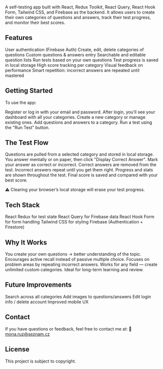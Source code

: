 A self-testing app built with React, Redux Toolkit, React Query, React Hook Form, Tailwind CSS, and Firebase as the backend. It allows users to create their own categories of questions and answers, track their test progress, and monitor their best scores.

Features
--------
User authentication (Firebase Auth)
Create, edit, delete categories of questions
Custom questions & answers entry
Searchable and editable question lists
Run tests based on your own questions
Test progress is saved in local storage
High score tracking per category
Visual feedback on performance
Smart repetition: incorrect answers are repeated until mastered

Getting Started
---------------
To use the app:

Register or log in with your email and password.
After login, you’ll see your dashboard with all your categories.
Create a new category or manage existing ones.
Add questions and answers to a category.
Run a test using the "Run Test" button.

The Test Flow
-------------
Questions are pulled from a selected category and stored in local storage.
You answer mentally or on paper, then click "Display Correct Answer".
Mark your answer as correct or incorrect.
Correct answers are removed from the test.
Incorrect answers repeat until you get them right.
Progress and stats are shown throughout the test.
Final score is saved and compared with your best score.

⚠️ Clearing your browser’s local storage will erase your test progress.

Tech Stack
----------
React 
Redux for test state
React Query for Firebase data
React Hook Form for form handling
Tailwind CSS for styling
Firebase (Authentication + Firestore)

Why It Works
------------
You create your own questions → better understanding of the topic.
Encourages active recall instead of passive multiple choice.
Focuses on problem areas by repeating incorrect answers.
Works for any field — create unlimited custom categories.
Ideal for long-term learning and review.

Future Improvements
-------------------
Search across all categories
Add images to questions/answers
Edit login info / delete account
Improved mobile UX

Contact
--------
If you have questions or feedback, feel free to contact me at:
📧 mona.ruz@seznam.cz

License
--------
This project is subject to copyright.




